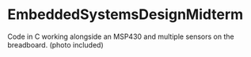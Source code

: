 # EmbeddedSystemsDesignMidterm
Code in C working alongside an MSP430 and multiple sensors on the breadboard. (photo included)
